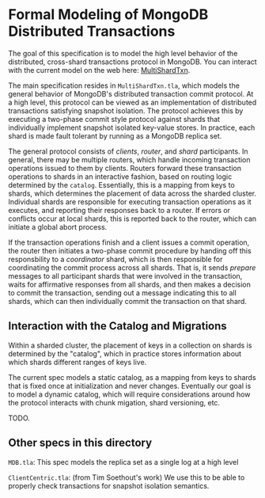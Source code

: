 # Formal Modeling of MongoDB Distributed Transactions

The goal of this specification is to model the high level behavior of the distributed, cross-shard transactions protocol in MongoDB. You can interact with the current model on the web here: [MultiShardTxn](https://will62794.github.io/tla-web/#!/home?specpath=https%3A%2F%2Fraw.githubusercontent.com%2Fmuratdem%2FMDBTLA%2Fmain%2FMultiShardTxn%2FMultiShardTxn.tla&constants%5BKeys%5D=%7Bk1%2Ck2%7D&constants%5BTxId%5D=%7Bt1%2Ct2%7D&constants%5BShard%5D=%7Bs1%2Cs2%7D&constants%5BNoValue%5D=%22NoVal%22&constants%5BWC%5D=%22majority%22&constants%5BRC%5D=%22linearizable%22&constants%5BMaxStmts%5D=2&constants%5BRouter%5D=%7Br1%7D&hiddenVars=epoch%2CcommitIndex%2Clsn%2Coverlap%2Caborted).

The main specification resides in `MultiShardTxn.tla`, which models the general behavior of MongoDB's distributed transaction commit protocol. At a high level, this protocol can be viewed as an implementation of distributed transactions satisfying snapshot isolation. The protocol achieves this by executing a two-phase commit style protocol against shards that individually implement snapshot isolated key-value stores. In practice, each shard is made fault tolerant by running as a MongoDB replica set.

The general protocol consists of *clients*, *router*, and *shard* participants. In general, there may be multiple routers, which handle incoming transaction operations issued to them by clients. Routers forward these transaction operations to shards in an interactive fashion, based on routing logic determined by the `catalog`. Essentially, this is a mapping from keys to shards, which determines the placement of data across the sharded cluster. Individual shards are responsible for executing transaction operations as it executes, and reporting their responses back to a router. If errors or conflicts occur at local shards, this is reported back to the router, which can initiate a global abort process. 

If the transaction operations finish and a client issues a commit operation, the router then initiates a two-phase commit procedure by handing off this responsbility to a *coordinator* shard, which is then responsible for coordinating the commit process across all shards. That is, it sends *prepare* messages to all participant shards that were involved in the transaction, waits for affirmative responses from all shards, and then makes a decision to commit the transaction, sending out a message indicating this to all shards, which can then individually commit the transaction on that shard.

## Interaction with the Catalog and Migrations

Within a sharded cluster, the placement of keys in a collection on shards is determined by the "catalog", which in practice stores information about which shards different ranges of keys live. 

The current spec models a static catalog, as a mapping from keys to shards that is fixed once at initialization and never changes. Eventually our goal is to model a dynamic catalog, which will require considerations around how the protocol interacts with chunk migation, shard versioning, etc.

TODO.

## Other specs in this directory

`MDB.tla`: This spec models the replica set as a single log at a high level

`ClientCentric.tla`: (from Tim Soethout's work) We use this to be able to properly check transactions for snapshot isolation semantics.


